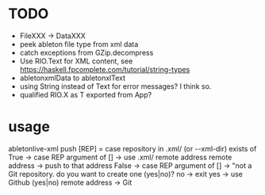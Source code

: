# TODO
* FileXXX -> DataXXX
* peek ableton file type from xml data
* catch exceptions from GZip.decompress
* Use RIO.Text for XML content, see https://haskell.fpcomplete.com/tutorial/string-types
* abletonxmlData to abletonxlText
* using String instead of Text for error messages? I think so.
* qualified RIO.X as T exported from App?

# usage
abletonlive-xml push [REP] = 
  case repository in .xml/ (or --xml-dir) exists of
      True -> case REP argument of
                []  -> use .xml/ remote address
                remote address -> push to that address
      False -> case REP argument of 
          []  -> "not a Git repository. do you want to create one (yes|no)?
                  no -> exit
                  yes -> use Github (yes|no)
          remote address -> Git 
          


